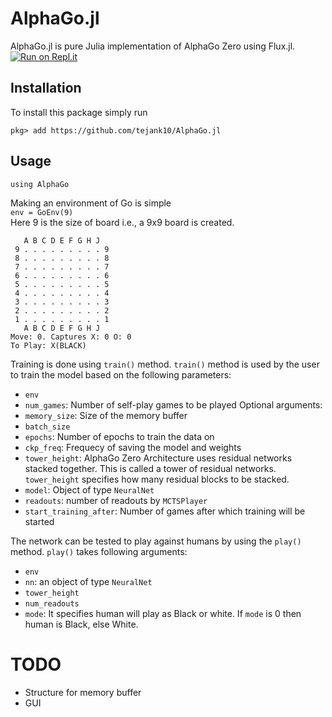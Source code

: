 # AlphaGo.jl
AlphaGo.jl is pure Julia implementation of AlphaGo Zero using Flux.jl.
[![Run on Repl.it](https://repl.it/badge/github/tejank10/AlphaGo.jl)](https://repl.it/github/tejank10/AlphaGo.jl)
## Installation 
To install this package simply run
```
pkg> add https://github.com/tejank10/AlphaGo.jl
```
## Usage
```
using AlphaGo
```
Making an environment of Go is simple  
`env = GoEnv(9)`  
Here 9 is the size of board i.e., a 9x9 board is created.   
```
   A B C D E F G H J  
 9 . . . . . . . . . 9  
 8 . . . . . . . . . 8  
 7 . . . . . . . . . 7  
 6 . . . . . . . . . 6  
 5 . . . . . . . . . 5  
 4 . . . . . . . . . 4  
 3 . . . . . . . . . 3  
 2 . . . . . . . . . 2  
 1 . . . . . . . . . 1  
   A B C D E F G H J  
Move: 0. Captures X: 0 O: 0  
To Play: X(BLACK)  
```  
Training is done using `train()` method. `train()` method is used by the user to train the model based on the following parameters:
- `env`
- `num_games`: Number of self-play games to be played
Optional arguments:
- `memory_size`: Size of the memory buffer
- `batch_size`
- `epochs`: Number of epochs to train the data on
- `ckp_freq`: Frequecy of saving the model and weights
- `tower_height`: AlphaGo Zero Architecture uses residual networks stacked together. This is called a tower of residual networks. `tower_height` specifies how many residual blocks to be stacked.
- `model`: Object of type `NeuralNet`
- `readouts`: number of readouts by `MCTSPlayer`
- `start_training_after`: Number of games after which training will be started

The network can be tested to play against humans by using the `play()` method. `play()` takes following arguments:
- `env`
- `nn`: an object of type `NeuralNet`
- `tower_height`
- `num_readouts`
- `mode`: It specifies human will play as Black or white. If `mode` is 0 then human is Black, else White.

# TODO
- Structure for memory buffer
- GUI
